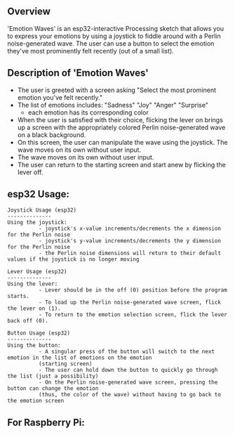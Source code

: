 Overview
--------
'Emotion Waves' is an esp32-interactive Processing sketch that allows you to express your emotions by using a joystick to fiddle around with a Perlin noise-generated wave. The user can use a button to select the emotion they've most prominently felt recently (out of a small list).

  Description of 'Emotion Waves'
  ------------------------------
  - The user is greeted with a screen asking "Select the most prominent emotion you've felt recently."
  - The list of emotions includes: "Sadness" "Joy" "Anger" "Surprise"
    - each emotion has its corresponding color
  - When the user is satisfied with their choice, flicking the lever on brings up a screen with the appropriately colored Perlin noise-generated wave on a black background.
  - On this screen, the user can manipulate the wave using the joystick. The wave moves on its own without user input.
  - The wave moves on its own without user input.    
  - The user can return to the starting screen and start anew by flicking the lever off.


## esp32 Usage:

    Joystick Usage (esp32)
    --------------
    Using the joystick:
              - joystick's x-value increments/decrements the x dimension for the Perlin noise
              - joystick's y-value increments/decrements the y dimension for the Perlin noise
              - the Perlin noise dimensions will return to their default values if the joystick is no longer moving
    
    Lever Usage (esp32)
    --------------
    Using the lever:
              - Lever should be in the off (0) position before the program starts.
              - To load up the Perlin noise-generated wave screen, flick the lever on (1).
              - To return to the emotion selection screen, flick the lever back off (0).
    
    Button Usage (esp32)
    --------------
    Using the button:
              - A singular press of the button will switch to the next emotion in the list of emotions on the emotion 
              (starting screen)
              - The user can hold down the button to quickly go through the list (just a possibility)
              - On the Perlin noise-generated wave screen, pressing the button can change the emotion 
              (thus, the color of the wave) without having to go back to the emotion screen 
 
For Raspberry Pi:
- 

